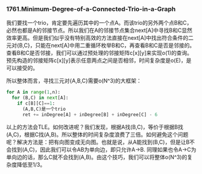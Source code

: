 ### 1761.Minimum-Degree-of-a-Connected-Trio-in-a-Graph

我们要找一个trio，肯定要先遍历其中的一个点A。而该trio的另外两个点B和C，必然也都是A的邻接节点。所以我们在A的邻接节点集合next[A]中寻找B和C显然效率更高。但是我们似乎没有特别高效的方法直接在next[A]中找出符合条件的二元对{B,C}，只能在next[A]中用二重循环枚举B和C，再查看B和C是否是邻接的。查看B和C是否邻接，我们可以通过预处理的邻接矩阵c[x][y]来实现o(1)的查询。预先构造的邻接矩阵c[x][y]表示任意两点之间是否相邻，时间复杂度是o(E)，是可以接受的。

所以整体而言，寻找三元对{A,B,C}需要o(N^3)的大框架：
```py
for A in range(1,n):
  for (B,C) in next[A]:
    if c[B][C]==1: 
      (A,B,C)是一个trio
      ret += inDegree[A] + inDegree[B] + inDegree[C] - 6
```

以上的方法会TLE。如何改进呢？我们发现，根据A找(B,C)，等价于根据B找(A,C)，根据C找(A,B)。所以整体的时间复杂度浪费了三倍。如何避免这个问题呢？解决方法是：把有向图变成无向图。也就是说，从A能找到(B,C)，但是让B不会找到(A,C)，因此我们可以令AB为单向边，即只允许A->B. 同理如果也令A->C为单向边的话，那么C就不会找到(A,B)。由这个技巧，我们可以将整体o(N^3)的复杂度降低至1/3。
